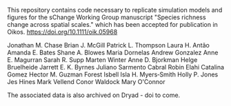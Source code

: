 This repository contains code necessary to replicate simulation models and figures for the sChange Working Group manuscript "Species richness change across spatial scales." which has been accepted for publication in Oikos. https://doi.org/10.1111/oik.05968

Jonathan M. Chase  Brian J. McGill  Patrick L. Thompson  Laura H. Antão  Amanda E. Bates  Shane A. Blowes  Maria Dornelas  Andrew Gonzalez  Anne E. Magurran  Sarah R. Supp  Marten Winter  Anne D. Bjorkman  Helge Bruelheide  Jarrett E. K. Byrnes  Juliano Sarmento Cabral  Robin Elahi  Catalina Gomez Hector M. Guzman  Forest Isbell  Isla H. Myers‐Smith  Holly P. Jones  Jes Hines  Mark Vellend  Conor Waldock  Mary O'Connor

The associated data is also archived on Dryad - doi to come. 
